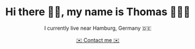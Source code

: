 <h1 align="center"> Hi there ✌🏻, my name is Thomas 👨🏻‍💻 </h1>

<p align="center"> I currently live near Hamburg, Germany 🇩🇪 </p>

<p align="center">
  <a href="mailto:thomasweigert91@gmail.com">✉️ Contact me ✉️</a>         
         
</p>
